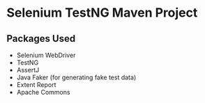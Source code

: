# Selenium TestNG Maven Project
## Packages Used

* Selenium WebDriver
* TestNG
* AssertJ
* Java Faker (for generating fake test data)
* Extent Report
* Apache Commons